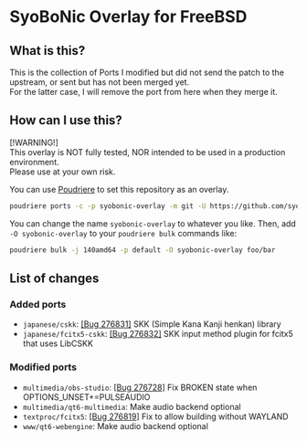 # SyoBoNic Overlay for FreeBSD

## What is this?

This is the collection of Ports I modified but did not send the patch to the upstream, or sent but has not been merged yet.  
For the latter case, I will remove the port from here when they merge it.

## How can I use this?

\[!WARNING!\]  
This overlay is NOT fully tested, NOR intended to be used in a production environment.  
Please use at your own risk.

You can use [Poudriere](https://github.com/freebsd/poudriere) to set this repository as an overlay.
   
```sh
poudriere ports -c -p syobonic-overlay -m git -U https://github.com/syobocat/syobonic-overlay_freebsd.git
```
   
You can change the name `syobonic-overlay` to whatever you like.
Then, add `-O syobonic-overlay` to your `poudriere bulk` commands like:
   
```sh
poudriere bulk -j 140amd64 -p default -O syobonic-overlay foo/bar
```

## List of changes

### Added ports

- `japanese/cskk`: [\[Bug 276831\]](https://bugs.freebsd.org/bugzilla/show_bug.cgi?id=276831) SKK (Simple Kana Kanji henkan) library
- `japanese/fcitx5-cskk`: [\[Bug 276832\]](https://bugs.freebsd.org/bugzilla/show_bug.cgi?id=276832) SKK input method plugin for fcitx5 that uses LibCSKK

### Modified ports

- `multimedia/obs-studio`: [\[Bug 276728\]](https://bugs.freebsd.org/bugzilla/show_bug.cgi?id=276728) Fix BROKEN state when OPTIONS_UNSET+=PULSEAUDIO
- `multimedia/qt6-multimedia`: Make audio backend optional
- `textproc/fcitx5`: [\[Bug 276819\]](https://bugs.freebsd.org/bugzilla/show_bug.cgi?id=276819) Fix to allow building without WAYLAND
- `www/qt6-webengine`: Make audio backend optional
